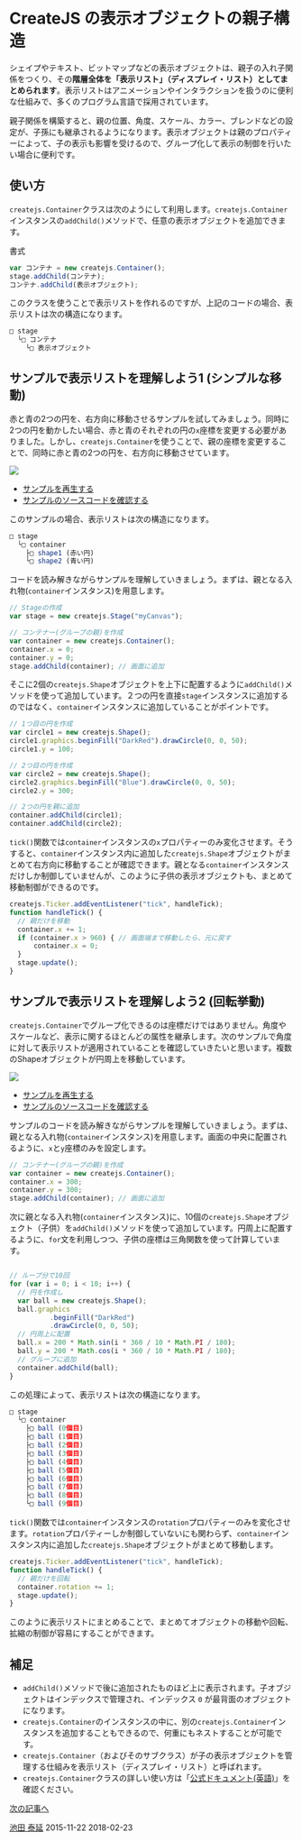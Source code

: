 # CreateJS の表示オブジェクトの親子構造

シェイプやテキスト、ビットマップなどの表示オブジェクトは、親子の入れ子関係をつくり、その**階層全体を「表示リスト」（ディスプレイ・リスト）としてまとめられます**。表示リストはアニメーションやインタラクションを扱うのに便利な仕組みで、多くのプログラム言語で採用されています。

親子関係を構築すると、親の位置、角度、スケール、カラー、ブレンドなどの設定が、子孫にも継承されるようになります。表示オブジェクトは親のプロパティーによって、子の表示も影響を受けるので、グループ化して表示の制御を行いたい場合に便利です。


## 使い方

`createjs.Container`クラスは次のようにして利用します。`createjs.Container`インスタンスの`addChild()`メソッドで、任意の表示オブジェクトを追加できます。


書式

```js
var コンテナ = new createjs.Container();
stage.addChild(コンテナ);
コンテナ.addChild(表示オブジェクト);
```

このクラスを使うことで表示リストを作れるのですが、上記のコードの場合、表示リストは次の構造になります。

```js
□ stage
  └□ コンテナ
    └□ 表示オブジェクト
```

## サンプルで表示リストを理解しよう1 (シンプルな移動)

赤と青の2つの円を、右方向に移動させるサンプルを試してみましょう。同時に2つの円を動かしたい場合、赤と青のそれぞれの円の`x`座標を変更する必要がありました。しかし、`createjs.Container`を使うことで、親の座標を変更することで、同時に赤と青の2つの円を、右方向に移動させています。


![](../imgs/container_simple.html.png)

- [サンプルを再生する](https://ics-creative.github.io/tutorial-createjs/samples/container_simple.html)
- [サンプルのソースコードを確認する](../samples/container_simple.html)


このサンプルの場合、表示リストは次の構造になります。

```js
□ stage
  └□ container
    ├□ shape1 (赤い円)
    └□ shape2 (青い円)
```


コードを読み解きながらサンプルを理解していきましょう。まずは、親となる入れ物(`container`インスタンス)を用意します。

```js
// Stageの作成
var stage = new createjs.Stage("myCanvas");

// コンテナー(グループの親)を作成
var container = new createjs.Container();
container.x = 0;
container.y = 0;
stage.addChild(container); // 画面に追加
```


そこに2個の`createjs.Shape`オブジェクトを上下に配置するように`addChild()`メソッドを使って追加しています。２つの円を直接`stage`インスタンスに追加するのではなく、`container`インスタンスに追加していることがポイントです。

```js
// 1つ目の円を作成
var circle1 = new createjs.Shape();
circle1.graphics.beginFill("DarkRed").drawCircle(0, 0, 50);
circle1.y = 100;

// 2つ目の円を作成
var circle2 = new createjs.Shape();
circle2.graphics.beginFill("Blue").drawCircle(0, 0, 50);
circle2.y = 300;

// 2つの円を親に追加
container.addChild(circle1);
container.addChild(circle2);
```

`tick()`関数では`container`インスタンスの`x`プロパティーのみ変化させます。そうすると、`container`インスタンス内に追加した`createjs.Shape`オブジェクトがまとめて右方向に移動することが確認できます。親となる`container`インスタンスだけしか制御していませんが、このように子供の表示オブジェクトも、まとめて移動制御ができるのです。

```js
createjs.Ticker.addEventListener("tick", handleTick);
function handleTick() {
  // 親だけを移動
  container.x += 1;
  if (container.x > 960) { // 画面端まで移動したら、元に戻す
      container.x = 0;
  }
  stage.update();
}
```

## サンプルで表示リストを理解しよう2 (回転挙動)

`createjs.Container`でグループ化できるのは座標だけではありません。角度やスケールなど、表示に関するほとんどの属性を継承します。次のサンプルで角度に対して表示リストが適用されていることを確認していきたいと思います。複数のShapeオブジェクトが円周上を移動しています。

![](../imgs/container_nest.html.png)

- [サンプルを再生する](https://ics-creative.github.io/tutorial-createjs/samples/container_nest.html)
- [サンプルのソースコードを確認する](../samples/container_nest.html)

サンプルのコードを読み解きながらサンプルを理解していきましょう。まずは、親となる入れ物(`container`インスタンス)を用意します。画面の中央に配置されるように、`x`と`y`座標のみを設定します。

```js
// コンテナー(グループの親)を作成
var container = new createjs.Container();
container.x = 300;
container.y = 300;
stage.addChild(container); // 画面に追加
```

次に親となる入れ物(`container`インスタンス)に、10個の`createjs.Shape`オブジェクト（子供）を`addChild()`メソッドを使って追加しています。円周上に配置するように、`for`文を利用しつつ、子供の座標は三角関数を使って計算しています。

```js

// ループ分で10回
for (var i = 0; i < 10; i++) {
  // 円を作成し
  var ball = new createjs.Shape();
  ball.graphics
          .beginFill("DarkRed")
          .drawCircle(0, 0, 50);
  // 円周上に配置
  ball.x = 200 * Math.sin(i * 360 / 10 * Math.PI / 180);
  ball.y = 200 * Math.cos(i * 360 / 10 * Math.PI / 180);
  // グループに追加
  container.addChild(ball);
}
```

この処理によって、表示リストは次の構造になります。

```js
□ stage
  └□ container
    ├□ ball (0個目)
    ├□ ball (1個目)
    ├□ ball (2個目)
    ├□ ball (3個目)
    ├□ ball (4個目)
    ├□ ball (5個目)
    ├□ ball (6個目)
    ├□ ball (7個目)
    ├□ ball (8個目)
    └□ ball (9個目)
```


`tick()`関数では`container`インスタンスの`rotation`プロパティーのみを変化させます。`rotation`プロパティーしか制御していないにも関わらず、`container`インスタンス内に追加した`createjs.Shape`オブジェクトがまとめて移動します。

```js
createjs.Ticker.addEventListener("tick", handleTick);
function handleTick() {
  // 親だけを回転
  container.rotation += 1;
  stage.update();
}
```

このように表示リストにまとめることで、まとめてオブジェクトの移動や回転、拡縮の制御が容易にすることができます。

## 補足

- `addChild()`メソッドで後に追加されたものほど上に表示されます。子オブジェクトはインデックスで管理され、インデックス `0` が最背面のオブジェクトになります。
- `createjs.Container`のインスタンスの中に、別の`createjs.Container`インスタンスを追加することもできるので、何重にもネストすることが可能です。
- `createjs.Container`（およびそのサブクラス）が子の表示オブジェクトを管理する仕組みを表示リスト（ディスプレイ・リスト）と呼ばれます。
- `createjs.Container`クラスの詳しい使い方は「[公式ドキュメント(英語)](http://createjs.com/docs/easeljs/classes/Container.html)」を確認ください。

[次の記事へ](displayobject_remove.md)

<article-author>[池田 泰延](https://twitter.com/clockmaker)</article-author>
<article-date-published>2015-11-22</article-date-published>
<article-date-modified>2018-02-23</article-date-modified>
